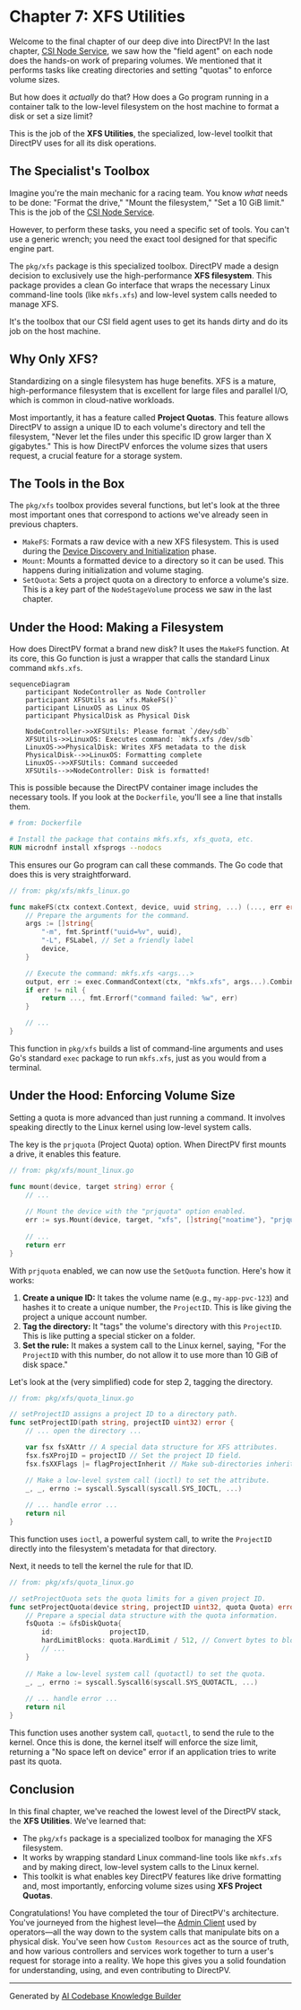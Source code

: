 # Chapter 7: XFS Utilities

Welcome to the final chapter of our deep dive into DirectPV! In the last chapter, [CSI Node Service](06_csi_node_service_.md), we saw how the "field agent" on each node does the hands-on work of preparing volumes. We mentioned that it performs tasks like creating directories and setting "quotas" to enforce volume sizes.

But how does it *actually* do that? How does a Go program running in a container talk to the low-level filesystem on the host machine to format a disk or set a size limit?

This is the job of the **XFS Utilities**, the specialized, low-level toolkit that DirectPV uses for all its disk operations.

## The Specialist's Toolbox

Imagine you're the main mechanic for a racing team. You know *what* needs to be done: "Format the drive," "Mount the filesystem," "Set a 10 GiB limit." This is the job of the [CSI Node Service](06_csi_node_service_.md).

However, to perform these tasks, you need a specific set of tools. You can't use a generic wrench; you need the exact tool designed for that specific engine part.

The `pkg/xfs` package is this specialized toolbox. DirectPV made a design decision to exclusively use the high-performance **XFS filesystem**. This package provides a clean Go interface that wraps the necessary Linux command-line tools (like `mkfs.xfs`) and low-level system calls needed to manage XFS.

It's the toolbox that our CSI field agent uses to get its hands dirty and do its job on the host machine.

## Why Only XFS?

Standardizing on a single filesystem has huge benefits. XFS is a mature, high-performance filesystem that is excellent for large files and parallel I/O, which is common in cloud-native workloads.

Most importantly, it has a feature called **Project Quotas**. This feature allows DirectPV to assign a unique ID to each volume's directory and tell the filesystem, "Never let the files under this specific ID grow larger than X gigabytes." This is how DirectPV enforces the volume sizes that users request, a crucial feature for a storage system.

## The Tools in the Box

The `pkg/xfs` toolbox provides several functions, but let's look at the three most important ones that correspond to actions we've already seen in previous chapters.

*   `MakeFS`: Formats a raw device with a new XFS filesystem. This is used during the [Device Discovery and Initialization](02_device_discovery_and_initialization_.md) phase.
*   `Mount`: Mounts a formatted device to a directory so it can be used. This happens during initialization and volume staging.
*   `SetQuota`: Sets a project quota on a directory to enforce a volume's size. This is a key part of the `NodeStageVolume` process we saw in the last chapter.

## Under the Hood: Making a Filesystem

How does DirectPV format a brand new disk? It uses the `MakeFS` function. At its core, this Go function is just a wrapper that calls the standard Linux command `mkfs.xfs`.

```mermaid
sequenceDiagram
    participant NodeController as Node Controller
    participant XFSUtils as `xfs.MakeFS()`
    participant LinuxOS as Linux OS
    participant PhysicalDisk as Physical Disk

    NodeController->>XFSUtils: Please format `/dev/sdb`
    XFSUtils->>LinuxOS: Executes command: `mkfs.xfs /dev/sdb`
    LinuxOS->>PhysicalDisk: Writes XFS metadata to the disk
    PhysicalDisk-->>LinuxOS: Formatting complete
    LinuxOS-->>XFSUtils: Command succeeded
    XFSUtils-->>NodeController: Disk is formatted!
```

This is possible because the DirectPV container image includes the necessary tools. If you look at the `Dockerfile`, you'll see a line that installs them.

```dockerfile
# from: Dockerfile

# Install the package that contains mkfs.xfs, xfs_quota, etc.
RUN microdnf install xfsprogs --nodocs
```

This ensures our Go program can call these commands. The Go code that does this is very straightforward.

```go
// from: pkg/xfs/mkfs_linux.go

func makeFS(ctx context.Context, device, uuid string, ...) (..., err error) {
	// Prepare the arguments for the command.
	args := []string{
		"-m", fmt.Sprintf("uuid=%v", uuid),
		"-L", FSLabel, // Set a friendly label
		device,
	}

	// Execute the command: mkfs.xfs <args...>
	output, err := exec.CommandContext(ctx, "mkfs.xfs", args...).CombinedOutput()
	if err != nil {
		return ..., fmt.Errorf("command failed: %w", err)
	}

	// ...
}
```
This function in `pkg/xfs` builds a list of command-line arguments and uses Go's standard `exec` package to run `mkfs.xfs`, just as you would from a terminal.

## Under the Hood: Enforcing Volume Size

Setting a quota is more advanced than just running a command. It involves speaking directly to the Linux kernel using low-level system calls.

The key is the `prjquota` (Project Quota) option. When DirectPV first mounts a drive, it enables this feature.

```go
// from: pkg/xfs/mount_linux.go

func mount(device, target string) error {
	// ...
	
	// Mount the device with the "prjquota" option enabled.
	err := sys.Mount(device, target, "xfs", []string{"noatime"}, "prjquota")
	
	// ...
	return err
}
```
With `prjquota` enabled, we can now use the `SetQuota` function. Here's how it works:

1.  **Create a unique ID:** It takes the volume name (e.g., `my-app-pvc-123`) and hashes it to create a unique number, the `ProjectID`. This is like giving the project a unique account number.
2.  **Tag the directory:** It "tags" the volume's directory with this `ProjectID`. This is like putting a special sticker on a folder.
3.  **Set the rule:** It makes a system call to the Linux kernel, saying, "For the `ProjectID` with this number, do not allow it to use more than 10 GiB of disk space."

Let's look at the (very simplified) code for step 2, tagging the directory.

```go
// from: pkg/xfs/quota_linux.go

// setProjectID assigns a project ID to a directory path.
func setProjectID(path string, projectID uint32) error {
	// ... open the directory ...

	var fsx fsXAttr // A special data structure for XFS attributes.
	fsx.fsXProjID = projectID // Set the project ID field.
	fsx.fsXXFlags |= flagProjectInherit // Make sub-directories inherit it.

	// Make a low-level system call (ioctl) to set the attribute.
	_, _, errno := syscall.Syscall(syscall.SYS_IOCTL, ...)
	
	// ... handle error ...
	return nil
}
```
This function uses `ioctl`, a powerful system call, to write the `ProjectID` directly into the filesystem's metadata for that directory.

Next, it needs to tell the kernel the rule for that ID.

```go
// from: pkg/xfs/quota_linux.go

// setProjectQuota sets the quota limits for a given project ID.
func setProjectQuota(device string, projectID uint32, quota Quota) error {
	// Prepare a special data structure with the quota information.
	fsQuota := &fsDiskQuota{
		id:              projectID,
		hardLimitBlocks: quota.HardLimit / 512, // Convert bytes to blocks
		// ...
	}
	
	// Make a low-level system call (quotactl) to set the quota.
	_, _, errno := syscall.Syscall6(syscall.SYS_QUOTACTL, ...)
	
	// ... handle error ...
	return nil
}
```
This function uses another system call, `quotactl`, to send the rule to the kernel. Once this is done, the kernel itself will enforce the size limit, returning a "No space left on device" error if an application tries to write past its quota.

## Conclusion

In this final chapter, we've reached the lowest level of the DirectPV stack, the **XFS Utilities**. We've learned that:

*   The `pkg/xfs` package is a specialized toolbox for managing the XFS filesystem.
*   It works by wrapping standard Linux command-line tools like `mkfs.xfs` and by making direct, low-level system calls to the Linux kernel.
*   This toolkit is what enables key DirectPV features like drive formatting and, most importantly, enforcing volume sizes using **XFS Project Quotas**.

Congratulations! You have completed the tour of DirectPV's architecture. You've journeyed from the highest level—the [Admin Client](01_admin_client_and_operations_.md) used by operators—all the way down to the system calls that manipulate bits on a physical disk. You've seen how `Custom Resources` act as the source of truth, and how various controllers and services work together to turn a user's request for storage into a reality. We hope this gives you a solid foundation for understanding, using, and even contributing to DirectPV.

---

Generated by [AI Codebase Knowledge Builder](https://github.com/The-Pocket/Tutorial-Codebase-Knowledge)